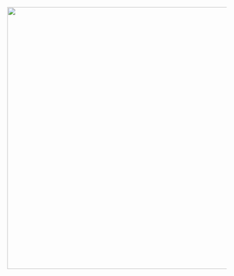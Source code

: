 

<p align="center">
<img width="600px" src="https://user-images.githubusercontent.com/80118217/198342140-6e06aa6f-ca3c-484a-b4f4-91c16fda871a.JPG">

</p>
